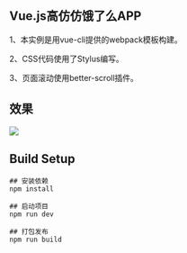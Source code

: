 
## Vue.js高仿仿饿了么APP


1、本实例是用vue-cli提供的webpack模板构建。

2、CSS代码使用了Stylus编写。

3、页面滚动使用better-scroll插件。

## 效果

![](https://i.imgur.com/Hp9ELb5.gif)

## Build Setup
	
	## 安装依赖
	npm install
	
	## 启动项目
	npm run dev
	
	## 打包发布
	npm run build
	
